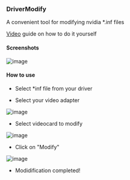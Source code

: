 ### DriverModify

A convenient tool for modifying nvidia *.inf files

[Video](https://www.youtube.com/watch?v=bngacVtkIe4) guide on how to do it yourself

#### Screenshots

![image](https://github.com/pa1n-dev/DriverModify/assets/129274418/04f15250-0655-47fb-a18b-9af159d96167)

#### How to use

- Select *inf file from your driver

- Select your video adapter

![image](https://github.com/pa1n-dev/DriverModify/assets/129274418/40f0f317-6a15-4ce4-a5b4-ca5180f7cfb0)

- Select videocard to modify

![image](https://github.com/pa1n-dev/DriverModify/assets/129274418/f85a307d-0b48-400f-a362-4e540ed9273e)

- Click on "Modify"

![image](https://github.com/pa1n-dev/DriverModify/assets/129274418/9dff2211-10e9-4d9f-a7aa-2d7dd3fe3277)

- Modidification completed!




